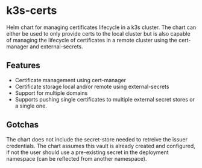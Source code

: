# k3s-certs

Helm chart for managing certificates lifecycle in a k3s cluster. The chart can either be used to only provide certs to the local cluster but is also capable of managing the lifecycle of certificates in a remote cluster using the cert-manager and external-secrets.

## Features

- Certificate management using cert-manager
- Certificate storage local and/or remote using external-secrets
- Support for multiple domains
- Supports pushing single certificates to multiple external secret stores or a single one.

## Gotchas

The chart does not include the secret-store needed to retreive the issuer credentials. The chart assumes this vault is already created and configured, if not the user should use a pre-existing secret in the deployment namespace (can be reflected from another namespace).
